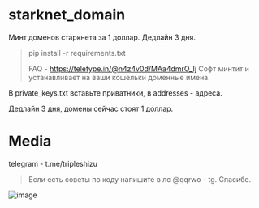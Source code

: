 # starknet_domain
Минт доменов старкнета за 1 доллар. Дедлайн 3 дня.

>pip install -r requirements.txt
>
>FAQ - https://teletype.in/@n4z4v0d/MAa4dmrO_Ij
Софт минтит и устанавливает на ваши кошельки доменные имена. 

В private_keys.txt вставьте приватники, в addresses - адреса.

Дедлайн 3 дня, домены сейчас стоят 1 доллар. 

# Media
telegram - t.me/tripleshizu

> Если есть советы по коду напишите в лс @qqrwo - tg. Спасибо.

![image](https://github.com/atorasi/starknet_domain/assets/121640832/4484a052-0daa-4892-8d26-0ab563359b09)



